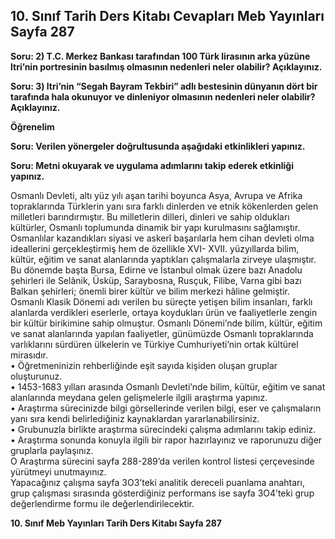 ## 10. Sınıf Tarih Ders Kitabı Cevapları Meb Yayınları Sayfa 287

**Soru: 2) T.C. Merkez Bankası tarafından 100 Türk lirasının arka yüzüne ltri’nin portresinin basılmış olmasının nedenleri neler olabilir? Açıklayınız.**

**Soru: 3) ltri’nin “Segah Bayram Tekbiri” adlı bestesinin dünyanın dört bir tarafında hala okunuyor ve dinleniyor olmasının nedenleri neler olabilir? Açıklayınız.**

**Öğrenelim**

**Soru: Verilen yönergeler doğrultusunda aşağıdaki etkinlikleri yapınız.**

**Soru: Metni okuyarak ve uygulama adımlarını takip ederek etkinliği yapınız.**

Osmanlı Devleti, altı yüz yılı aşan tarihi boyunca Asya, Avrupa ve Afrika topraklarında Türklerin yanı sıra farklı dinlerden ve etnik kökenlerden gelen milletleri barındırmıştır. Bu milletlerin dilleri, dinleri ve sahip oldukları kültürler, Osmanlı toplumunda dinamik bir yapı kurulmasını sağlamıştır. Osmanlılar kazandıkları siyasi ve askerî başarılarla hem cihan devleti olma ideallerini gerçekleştirmiş hem de özellikle XVI- XVII. yüzyıllarda bilim, kültür, eğitim ve sanat alanlarında yaptıkları çalışmalarla zirveye ulaşmıştır. Bu dönemde başta Bursa, Edirne ve İstanbul olmak üzere bazı Anadolu şehirleri ile Selânik, Üsküp, Saraybosna, Rusçuk, Filibe, Varna gibi bazı Balkan şehirleri; önemli birer kültür ve bilim merkezi hâline gelmiştir. Osmanlı Klasik Dönemi adı verilen bu süreçte yetişen bilim insanları, farklı alanlarda verdikleri eserlerle, ortaya koydukları ürün ve faaliyetlerle zengin bir kültür birikimine sahip olmuştur. Osmanlı Dönemi’nde bilim, kültür, eğitim ve sanat alanlarında yapılan faaliyetler, günümüzde Osmanlı topraklarında varlıklarını sürdüren ülkelerin ve Türkiye Cumhuriyeti’nin ortak kültürel mirasıdır.  
 • Öğretmeninizin rehberliğinde eşit sayıda kişiden oluşan gruplar oluşturunuz.  
 • 1453-1683 yılları arasında Osmanlı Devleti’nde bilim, kültür, eğitim ve sanat alanlarında meydana gelen gelişmelerle ilgili araştırma yapınız.  
 • Araştırma sürecinizde bilgi görsellerinde verilen bilgi, eser ve çalışmaların yanı sıra kendi belirlediğiniz kaynaklardan yararlanabilirsiniz.  
 • Grubunuzla birlikte araştırma sürecindeki çalışma adımlarını takip ediniz.  
 • Araştırma sonunda konuyla ilgili bir rapor hazırlayınız ve raporunuzu diğer gruplarla paylaşınız.  
 O Araştırma sürecini sayfa 288-289’da verilen kontrol listesi çerçevesinde yürütmeyi unutmayınız.  
 Yapacağınız çalışma sayfa 3O3’teki analitik dereceli puanlama anahtarı, grup çalışması sırasında gösterdiğiniz performans ise sayfa 3O4’teki grup değerlendirme formu ile değerlendirilecektir.

**10. Sınıf Meb Yayınları Tarih Ders Kitabı Sayfa 287**